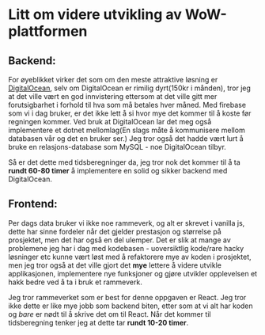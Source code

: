 # Litt om videre utvikling av WoW-plattformen

## Backend:

For øyeblikket virker det som om den meste attraktive løsning er [DigitalOcean](https://www.digitalocean.com/pricing),
selv om DigitalOcean er rimilig dyrt(150kr i månden), tror jeg at det ville vært en god innvistering ettersom at det ville gitt mer forutsigbarhet i forhold til hva som må betales hver måned.
Med firebase som vi i dag bruker, er det ikke lett å si hvor mye det kommer til å koste før regningen kommer. Ved bruk at DigitalOcean lar det meg også implementere et dotnet mellomlag(En slags måte å kommunisere mellom databasen vår og
det en bruker ser.) Jeg tror også det hadde vært lurt å bruke en relasjons-database som MySQL - noe DigitalOcean tilbyr.

Så er det dette med tidsberegninger da, jeg tror nok det kommer til å ta **rundt 60-80 timer** å implementere en solid og sikker backend med DigitalOcean. 


## Frontend:

Per dags data bruker vi ikke noe rammeverk, og alt er skrevet i vanilla js, dette har sinne fordeler når det gjelder prestasjon og størrelse på prosjektet, men det har også en del ulemper.
Det er slik at mange av problemene jeg har i dag med kodebasen - uoversiktlig kode/rare hacky løsninger etc kunne vært løst med å refaktorere mye av koden i prosjektet, men jeg tror også at
det ville gjort det **mye** lettere å videre utvikle applikasjonen, implementere nye funksjoner og gjøre utvikler opplevelsen et hakk bedre ved å ta i bruk et rammeverk.

Jeg tror rammeverket som er best for denne oppgaven er React. Jeg tror ikke dette er like mye jobb som backend biten, etter som at vi alt har koden og _bare_ er nødt til å skrive det om til React. Når det kommer til tidsberegning tenker jeg
at dette tar **rundt 10-20 timer**.
